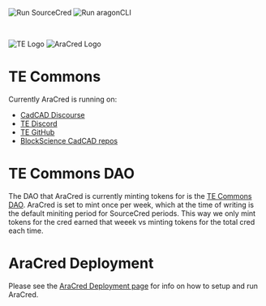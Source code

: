 ![Run SourceCred](https://github.com/aracred/AraCred/workflows/Run%20SourceCred/badge.svg)
![Run aragonCLI](https://github.com/aracred/AraCred/workflows/Run%20aragonCLI/badge.svg)

<br>

![TE Logo](https://avatars1.githubusercontent.com/u/56689987?s=200&v=4)
![AraCred Logo](https://avatars3.githubusercontent.com/u/63201387?s=200&v=4)

# TE Commons

Currently AraCred is running on:
- [CadCAD Discourse](https://community.cadcad.org/)
- [TE Discord](https://discord.gg/gHvksh8)
- [TE GitHub](https://github.com/TokenEngineeringCommunity/)
- [BlockScience CadCAD repos](https://github.com/BlockScience/)

# TE Commons DAO

The DAO that AraCred is currently minting tokens for is the [TE Commons DAO](https://mainnet.aragon.org/#/tecommons/). AraCred is set to mint once per week, which at the time of writing is the default miniting period for SourceCred periods. This way we only mint tokens for the cred earned that weeek vs minting tokens for the total cred each time.  

# AraCred Deployment

Please see the [AraCred Deployment page](https://aracred.github.io/website/docs/deploymentOverview/) for info on how to setup and run AraCred.
